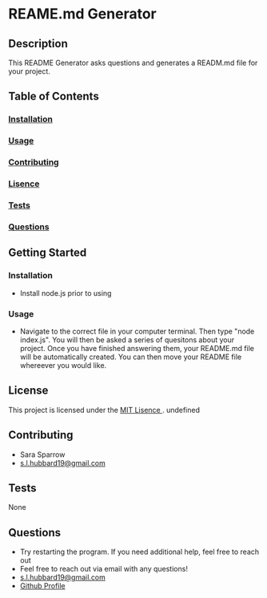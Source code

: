   # REAME.md Generator

  ## Description

  This README Generator asks questions and generates a READM.md file for your project.

  ## Table of Contents

  ### [Installation](#installation)
  ### [Usage](#usage)
  ### [Contributing](#contributing)
  ### [Lisence](#license)
  ### [Tests](#tests)
  ### [Questions](#questions)

  ## Getting Started

  ### Installation

  * Install node.js prior to using

  ### Usage

  * Navigate to the correct file in your computer terminal. Then type "node index.js". You will then be asked a series of quesitons about your project. Once you have finished answering them, your README.md file will be automatically created. You can then move your README file whereever you would like.

  
  ## License

  This project is licensed under the [MIT Lisence ](undefined). undefined
  

  ## Contributing

  * Sara Sparrow
  * s.l.hubbard19@gmail.com

  ## Tests

  None

  ## Questions

  * Try restarting the program. If you need additional help, feel free to reach out
  * Feel free to reach out via email with any questions!
  * s.l.hubbard19@gmail.com
  * [Github Profile](github.com/slsparrow)


